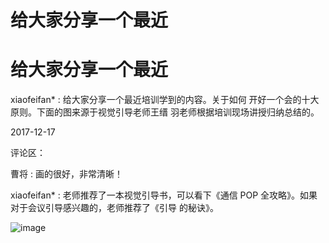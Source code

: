 # 给大家分享一个最近

# 给大家分享一个最近

xiaofeifan* : 给大家分享一个最近培训学到的内容。关于如何 开好一个会的十大原则。下面的图来源于视觉引导老师王缙 羽老师根据培训现场讲授归纳总结的。

2017-12-17

评论区：

曹将 : 画的很好，非常清晰！

xiaofeifan* : 老师推荐了一本视觉引导书，可以看下《通信 POP 全攻略》。如果对于会议引导感兴趣的，老师推荐了《引导 的秘诀》。

![image](img/Image_215.png)